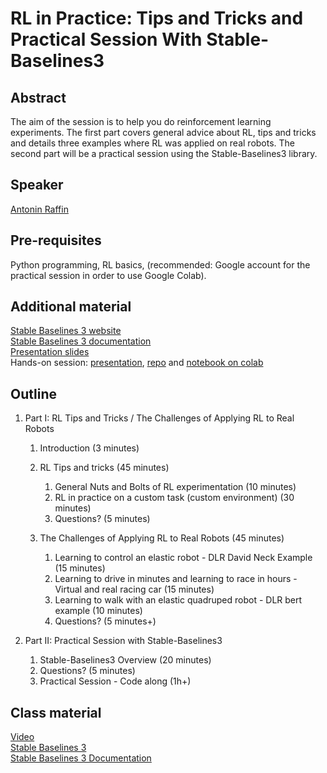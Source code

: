 # RL in Practice: Tips and Tricks and Practical Session With Stable-Baselines3

## Abstract

The aim of the session is to help you do reinforcement learning experiments. The first part covers general advice about RL, tips and tricks and details three examples where RL was applied on real robots. The second part will be a practical session using the Stable-Baselines3 library.

## Speaker

[Antonin Raffin](antonin-raffin.md)

## Pre-requisites

Python programming, RL basics, (recommended: Google account for the practical session in order to use Google Colab).

## Additional material

[Stable Baselines 3 website](https://github.com/DLR-RM/stable-baselines3)    
[Stable Baselines 3 documentation](https://stable-baselines3.readthedocs.io/)  
[Presentation slides](https://araffin.github.io/slides/rlvs-tips-tricks/)  
Hands-on session: [presentation](https://araffin.github.io/slides/rlvs-sb3-handson/), [repo](https://github.com/araffin/rl-handson-rlvs21) and [notebook on colab](https://colab.research.google.com/github/araffin/rl-handson-rlvs21/blob/main/rlvs_hands_on_sb3.ipynb)  

## Outline

1. Part I: RL Tips and Tricks / The Challenges of Applying RL to Real Robots
    1. Introduction (3 minutes)

    2. RL Tips and tricks (45 minutes)
        1. General Nuts and Bolts of RL experimentation (10 minutes)
        2. RL in practice on a custom task (custom environment) (30 minutes)
        3. Questions? (5 minutes)

    3. The Challenges of Applying RL to Real Robots (45 minutes)
        1. Learning to control an elastic robot - DLR David Neck Example (15 minutes)
        2. Learning to drive in minutes and learning to race in hours - Virtual and real racing car (15 minutes)
        3. Learning to walk with an elastic quadruped robot - DLR bert example (10 minutes)
        4. Questions? (5 minutes+)


2. Part II: Practical Session with Stable-Baselines3
    1. Stable-Baselines3 Overview (20 minutes)
    2. Questions? (5 minutes)
    3. Practical Session - Code along (1h+)

## Class material
[Video](https://us02web.zoom.us/rec/play/MDaL9KrjVItKWX69GMQYGLGiCEsctCWk7CrXmrumDHTa2wGpFxSRliwLs3W8MPYDOvxH1yLcdOZQDDl0.yOHYE9XFGf7D0K4y?startTime=1617951840000&_x_zm_rtaid=ymYVeH5TS-yFo43GnN8WBA.1618294478147.5eaefc2413c244edb1d881fa39ddc8c2&_x_zm_rhtaid=167)  
[Stable Baselines 3](https://github.com/DLR-RM/stable-baselines3)  
[Stable Baselines 3 Documentation](https://stable-baselines3.readthedocs.io/en/master/)

